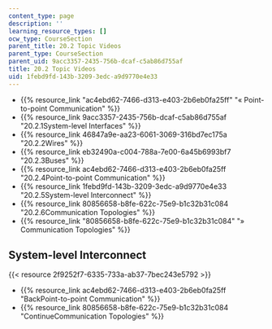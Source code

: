 ```yaml
---
content_type: page
description: ''
learning_resource_types: []
ocw_type: CourseSection
parent_title: 20.2 Topic Videos
parent_type: CourseSection
parent_uid: 9acc3357-2435-756b-dcaf-c5ab86d755af
title: 20.2 Topic Videos
uid: 1febd9fd-143b-3209-3edc-a9d9770e4e33
---
```


*   {{% resource_link "ac4ebd62-7466-d313-e403-2b6eb0fa25ff" "« Point-to-point Communication" %}}
*   {{% resource_link 9acc3357-2435-756b-dcaf-c5ab86d755af "20.2.1System-level Interfaces" %}}
*   {{% resource_link 46847a9e-aa23-6061-3069-316bd7ec175a "20.2.2Wires" %}}
*   {{% resource_link eb32490a-c004-788a-7e00-6a45b6993bf7 "20.2.3Buses" %}}
*   {{% resource_link ac4ebd62-7466-d313-e403-2b6eb0fa25ff "20.2.4Point-to-point Communication" %}}
*   {{% resource_link 1febd9fd-143b-3209-3edc-a9d9770e4e33 "20.2.5System-level Interconnect" %}}
*   {{% resource_link 80856658-b8fe-622c-75e9-b1c32b31c084 "20.2.6Communication Topologies" %}}
*   {{% resource_link "80856658-b8fe-622c-75e9-b1c32b31c084" "» Communication Topologies" %}}

System-level Interconnect
-------------------------

{{< resource 2f9252f7-6335-733a-ab37-7bec243e5792 >}}

*   {{% resource_link ac4ebd62-7466-d313-e403-2b6eb0fa25ff "BackPoint-to-point Communication" %}}
*   {{% resource_link 80856658-b8fe-622c-75e9-b1c32b31c084 "ContinueCommunication Topologies" %}}